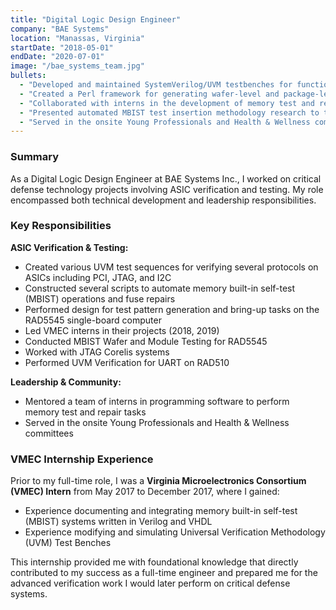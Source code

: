 ```yaml
---
title: "Digital Logic Design Engineer"
company: "BAE Systems"
location: "Manassas, Virginia"
startDate: "2018-05-01"
endDate: "2020-07-01"
image: "/bae_systems_team.jpg"
bullets:
  - "Developed and maintained SystemVerilog/UVM testbenches for functional verification of 10+ critical IP cores on production SoCs, including PCI, I2C, UART, and SPI interfaces."
  - "Created a Perl framework for generating wafer-level and package-level manufacturing test patterns for SerDes and MBIST IP validation on RAD5545 SoCs, ensuring production-quality hardware functionality."
  - "Collaborated with interns in the development of memory test and repair sequences for SoCs using C++ and JTAG Corelis boundary scan hardware. Used on-chip fuses to enable redundant memory columns and repair memory faults for several devices."
  - "Presented automated MBIST test insertion methodology research to the Virginia Microelectronics Consortium (VMEC), demonstrating innovation in test automation."
  - "Served in the onsite Young Professionals and Health & Wellness committees."
---
```



### Summary

As a Digital Logic Design Engineer at BAE Systems Inc., I worked on critical defense technology projects involving ASIC verification and testing. My role encompassed both technical development and leadership responsibilities.

### Key Responsibilities

**ASIC Verification & Testing:**

- Created various UVM test sequences for verifying several protocols on ASICs including PCI, JTAG, and I2C
- Constructed several scripts to automate memory built-in self-test (MBIST) operations and fuse repairs
- Performed design for test pattern generation and bring-up tasks on the RAD5545 single-board computer
- Led VMEC interns in their projects (2018, 2019)
- Conducted MBIST Wafer and Module Testing for RAD5545
- Worked with JTAG Corelis systems
- Performed UVM Verification for UART on RAD510

**Leadership & Community:**

- Mentored a team of interns in programming software to perform memory test and repair tasks
- Served in the onsite Young Professionals and Health & Wellness committees

### VMEC Internship Experience

Prior to my full-time role, I was a **Virginia Microelectronics Consortium (VMEC) Intern** from May 2017 to December 2017, where I gained:

- Experience documenting and integrating memory built-in self-test (MBIST) systems written in Verilog and VHDL
- Experience modifying and simulating Universal Verification Methodology (UVM) Test Benches

This internship provided me with foundational knowledge that directly contributed to my success as a full-time engineer and prepared me for the advanced verification work I would later perform on critical defense systems.